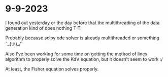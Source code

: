 # 9-9-2023

I found out yesterday or the day before that the multithreading of the data generation kind of does nothing T-T.

Probably because scipy ode solver is already multithreaded or something ¯\_(ツ)_/¯

Also I've been working for some time on getting the method of lines algorithm to properly solve the KdV equation, but it doesn't seem to work :/

At least, the Fisher equation solves properly.
